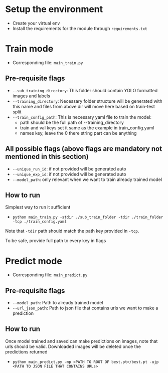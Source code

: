# Setup the environment

 - Create your virtual env
 - Install the requirements for the module through `requirements.txt`


# Train mode

 - Corresponding file: `main_train.py`

## Pre-requisite flags

 - `--sub_training_directory`: This folder should contain YOLO formatted images and labels
 - `--training_directory`: Necessary folder structure will be generated with this name and files from above dir will move here based on train-test split
 - `--train_config_path`: This is necessary yaml file to train the model:
    - path should be the full path of --training_directory
    - train and val keys set it same as the example in train_config.yaml
    - names key, leave the 0 there string part can be anything

## All possible flags (above flags are mandatory not mentioned in this section)

 - `--unique_run_id`: if not provided will be generated auto
 - `--unique_exp_id`: if not provided will be generated auto
 - `--model_path`: only relevant when we want to train already trained model

## How to run

Simplest way to run it sufficient

 - `python main_train.py -stdir ./sub_train_folder -tdir ./train_folder -tcp ./train_config.yaml`

Note that `-tdir` path should match the path key provided in `-tcp`.

To be safe, provide full path to every key in flags

# Predict mode

 - Corresponding file: `main_predict.py`

## Pre-requisite flags

 - `--model_path`: Path to already trained model
 - `--url_json_pat`h: Path to json file that contains urls we want to make a prediction

## How to run

Once model trained and saved can make predictions on images, note that urls should be valid. Downloaded images will be deleted once the predictions returned

 - `python main_predict.py -mp <PATH TO ROOT OF best.pt>/best.pt -ujp <PATH TO JSON FILE THAT CONTAINS URLs>`
